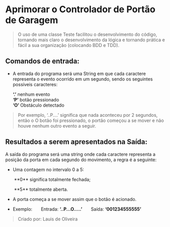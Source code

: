 # Aprimorar o Controlador de Portão de Garagem

> O uso de uma classe Teste facilitou o desenvolvimento do código, tornando mais claro o desenvolvimento da lógica e tornando prática e fácil a sua organização (colocando BDD e TDD).

## Comandos de entrada:

- A entrada do programa será uma String em que cada caractere representa o
evento ocorrido em um segundo, sendo os seguintes possíveis caracteres:

&nbsp;&nbsp;&nbsp;&nbsp;&nbsp;&nbsp;**‘.’**  nenhum evento<br>
&nbsp;&nbsp;&nbsp;&nbsp;&nbsp;&nbsp;**‘P’** botão pressionado<br>
&nbsp;&nbsp;&nbsp;&nbsp;&nbsp;&nbsp;**‘O’** Obstáculo detectado<br>

> Por exemplo, ‘..P....’ significa que nada aconteceu por 2 segundos, então o
O botão foi pressionado, o portão começou a se mover e não houve nenhum outro evento a seguir.

## Resultados a serem apresentados na Saída:

A saída do programa será uma string onde cada caractere representa a posição da porta em cada segundo do movimento, a regra é a seguinte:

- Uma contagem no intervalo 0 a 5:

<p>&nbsp;&nbsp;&nbsp;&nbsp;&nbsp;&nbsp; **0** significa totalmente fechada;
<p>&nbsp;&nbsp;&nbsp;&nbsp;&nbsp;&nbsp; **5** totalmente aberta.

- A porta começa a se mover assim que o botão é acionado.
* Exemplo: 
&nbsp;&nbsp;&nbsp;&nbsp;&nbsp;&nbsp;Entrada: **‘..P...O.....’**
&nbsp;&nbsp;&nbsp;&nbsp;&nbsp;&nbsp;Saída: **‘001234555555’**

> Criado por: Lauis de Oliveira
